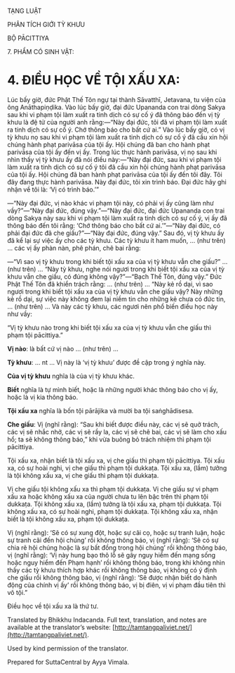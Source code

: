  

TẠNG LUẬT

PHÂN TÍCH GIỚI TỲ KHƯU

BỘ PĀCITTIYA

7\. PHẨM CÓ SINH VẬT:

# 4\. ĐIỀU HỌC VỀ TỘI XẤU XA:

Lúc bấy giờ, đức Phật Thế Tôn ngự tại thành Sāvatthī, Jetavana, tu viện của ông Anāthapiṇḍika. Vào lúc bấy giờ, đại đức Upananda con trai dòng Sakya sau khi vi phạm tội làm xuất ra tinh dịch có sự cố ý đã thông báo đến vị tỳ khưu là đệ tử của người anh rằng:—“Này đại đức, tôi đã vi phạm tội làm xuất ra tinh dịch có sự cố ý. Chớ thông báo cho bất cứ ai.” Vào lúc bấy giờ, có vị tỳ khưu nọ sau khi vi phạm tội làm xuất ra tinh dịch có sự cố ý đã cầu xin hội chúng hành phạt parivāsa của tội ấy. Hội chúng đã ban cho hành phạt parivāsa của tội ấy đến vị ấy. Trong lúc thực hành parivāsa, vị nọ sau khi nhìn thấy vị tỳ khưu ấy đã nói điều này:—“Này đại đức, sau khi vi phạm tội làm xuất ra tinh dịch có sự cố ý tôi đã cầu xin hội chúng hành phạt parivāsa của tội ấy. Hội chúng đã ban hành phạt parivāsa của tội ấy đến tôi đây. Tôi đây đang thực hành parivāsa. Này đại đức, tôi xin trình báo. Đại đức hãy ghi nhận về tôi là: ‘Vị có trình báo.’”

—“Này đại đức, vị nào khác vi phạm tội này, có phải vị ấy cũng làm như vầy?”—“Này đại đức, đúng vậy.”—“Này đại đức, đại đức Upananda con trai dòng Sakya này sau khi vi phạm tội làm xuất ra tinh dịch có sự cố ý, vị ấy đã thông báo đến tôi rằng: ‘Chớ thông báo cho bất cứ ai.’”—“Này đại đức, có phải đại đức đã che giấu?”—“Này đại đức, đúng vậy.” Sau đó, vị tỳ khưu ấy đã kể lại sự việc ấy cho các tỳ khưu. Các tỳ khưu ít ham muốn, … (như trên) … các vị ấy phàn nàn, phê phán, chê bai rằng:

—“Vì sao vị tỳ khưu trong khi biết tội xấu xa của vị tỳ khưu vẫn che giấu?” … (như trên) … “Này tỳ khưu, nghe nói ngươi trong khi biết tội xấu xa của vị tỳ khưu vẫn che giấu, có đúng không vậy?”—“Bạch Thế Tôn, đúng vậy.” Đức Phật Thế Tôn đã khiển trách rằng: … (như trên) … “Này kẻ rồ dại, vì sao ngươi trong khi biết tội xấu xa của vị tỳ khưu vẫn che giấu vậy? Này những kẻ rồ dại, sự việc này không đem lại niềm tin cho những kẻ chưa có đức tin, … (như trên) … Và này các tỳ khưu, các ngươi nên phổ biến điều học này như vầy:

“Vị tỳ khưu nào trong khi biết tội xấu xa của vị tỳ khưu vẫn che giấu thì phạm tội pācittiya.”

**Vị nào**: là bất cứ vị nào … (như trên) …

**Tỳ khưu**: … nt … Vị này là ‘vị tỳ khưu’ được đề cập trong ý nghĩa này.

**Của vị tỳ khưu** nghĩa là của vị tỳ khưu khác.

**Biết** nghĩa là tự mình biết, hoặc là những người khác thông báo cho vị ấy, hoặc là vị kia thông báo.

**Tội xấu xa** nghĩa là bốn tội pārājika và mười ba tội saṅghādisesa.

**Che giấu**: Vị (nghĩ rằng): “Sau khi biết được điều này, các vị sẽ quở trách, các vị sẽ nhắc nhở, các vị sẽ rầy la, các vị sẽ chê bai, các vị sẽ làm cho xấu hổ; ta sẽ không thông báo,” khi vừa buông bỏ trách nhiệm thì phạm tội pācittiya.

Tội xấu xa, nhận biết là tội xấu xa, vị che giấu thì phạm tội pācittiya. Tội xấu xa, có sự hoài nghi, vị che giấu thì phạm tội dukkaṭa. Tội xấu xa, (lầm) tưởng là tội không xấu xa, vị che giấu thì phạm tội dukkaṭa.

Vị che giấu tội không xấu xa thì phạm tội dukkaṭa. Vị che giấu sự vi phạm xấu xa hoặc không xấu xa của người chưa tu lên bậc trên thì phạm tội dukkaṭa. Tội không xấu xa, (lầm) tưởng là tội xấu xa, phạm tội dukkaṭa. Tội không xấu xa, có sự hoài nghi, phạm tội dukkaṭa. Tội không xấu xa, nhận biết là tội không xấu xa, phạm tội dukkaṭa.

Vị (nghĩ rằng): ‘Sẽ có sự xung đột, hoặc sự cãi cọ, hoặc sự tranh luận, hoặc sự tranh cãi đến hội chúng’ rồi không thông báo, vị (nghĩ rằng): ‘Sẽ có sự chia rẽ hội chúng hoặc là sự bất đồng trong hội chúng’ rồi không thông báo, vị (nghĩ rằng): ‘Vị này hung bạo thô lỗ sẽ gây nguy hiểm đến mạng sống hoặc nguy hiểm đến Phạm hạnh’ rồi không thông báo, trong khi không nhìn thấy các tỳ khưu thích hợp khác rồi không thông báo, vị không có ý định che giấu rồi không thông báo, vị (nghĩ rằng): ‘Sẽ được nhận biết do hành động của chính vị ấy’ rồi không thông báo, vị bị điên, vị vi phạm đầu tiên thì vô tội.”

Điều học về tội xấu xa là thứ tư.

Translated by Bhikkhu Indacanda. Full text, translation, and notes are available at the translator’s website: [http://tamtangpaliviet.net/](http://tamtangpaliviet.net/).

Used by kind permission of the translator.

Prepared for SuttaCentral by Ayya Vimala.